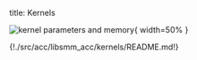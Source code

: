 title: Kernels

![kernel parameters and memory](../../../../media/images/libsmm_acc_parameters_and_memory.png){ width=50% }

{!./src/acc/libsmm_acc/kernels/README.md!}
